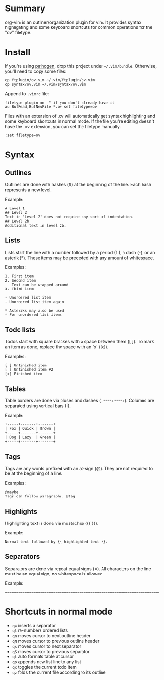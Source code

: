 Summary
=======

org-vim is an outliner/organization plugin for vim.  It provides syntax
highlighting and some keyboard shortcuts for common operations for the
"ov" filetype.

Install
=======

If you're using [pathogen](https://github.com/tpope/vim-pathogen), drop this
project under `~/.vim/bundle`.  Otherwise, you'll need to copy some files:

    cp ftplugin/ov.vim ~/.vim/ftplugin/ov.vim
    cp syntax/ov.vim ~/.vim/syntax/ov.vim

Append to `.vimrc` file:

    filetype plugin on  " if you don't already have it
    au BufRead,BufNewFile *.ov set filetype=ov

Files with an extension of .ov will automatically get syntax highlighting and
some keyboard shortcuts in normal mode.  If the file you're editing doesn't have
the .ov extension, you can set the filetype manually.

    :set filetype=ov

Syntax
======

## Outlines

Outlines are done with hashes (#) at the beginning of the line.  Each hash
represents a new level.

Example:

    # Level 1
    ## Level 2
    Text in "Level 2" does not require any sort of indentation.
    ## Level 2b
    Additional text in level 2b.

## Lists

Lists start the line with a number followed by a period (1.), a dash (-),
or an asterik (*).  These items may be preceded with any amount of whitespace.

Examples:

    1. First item
    2. Second item
       Text can be wrapped around
    3. Third item

    - Unordered list item
    - Unordered list item again

    * Asteriks may also be used
    * For unordered list items

## Todo lists
Todos start with square brackes with a space between them ([ ]).  To mark
an item as done, replace the space with an 'x' ([x]).

Examples:

    [ ] Unfinished item
    [ ] Unfinished item #2
    [x] Finished item

## Tables

Table borders are done via pluses and dashes (+----+----+).  Columns are
separated using vertical bars (|).

Example:

    +-----+-------+-------+
    | Fox | Quick | Brown |
    +-----+-------+-------+
    | Dog | Lazy  | Green |
    +-----+-------+-------+

## Tags

Tags are any words prefixed with an at-sign (@).  They are not required to be
at the beginning of a line.

Examples:

    @maybe
    Tags can follow paragraphs. @tag

## Highlights

Highlighting text is done via mustaches ({{ }}).

Example:

    Normal text followed by {{ highlighted text }}.

## Separators
Separators are done via repeat equal signs (=).  All characters on the line must
be an equal sign, no whitespace is allowed.

Example:

    ============================================================================

Shortcuts in normal mode
========================

* `q=` inserts a separator
* `ql` re-numbers ordered lists
* `qn` moves cursor to next outline header
* `qN` moves cursor to previous outline header
* `qs` moves cursor to next separator
* `qS` moves cursor to previous separator
* `qt` auto formats table at cursor
* `qo` appends new list line to any list
* `qx` toggles the current todo item
* `qz` folds the current file according to its outline

